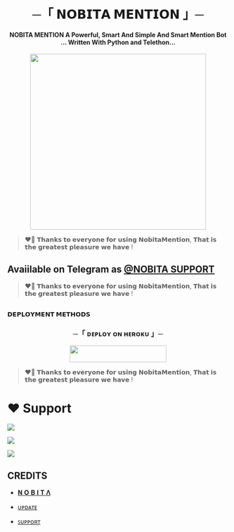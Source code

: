 <h1 align="center"><b> ─「 𝗡𝗢𝗕𝗜𝗧𝗔 𝗠𝗘𝗡𝗧𝗜𝗢𝗡 」─ </b></h1>

<h4 align="center">NOBITA MENTION A Powerful, Smart And Simple And Smart Mention Bot <br> ... Written With Python and Telethon...</h4>

<p align="center"><a href="https://t.me/ll_YOURR_NOBITA_ll"><img src="https://files.catbox.moe/7qyorb.jpg" width="400"></a></p>

<p align="center">
    


> ❤️‍🔥 𝗧𝗵𝗮𝗻𝗸𝘀 𝘁𝗼 𝗲𝘃𝗲𝗿𝘆𝗼𝗻𝗲 𝗳𝗼𝗿 𝘂𝘀𝗶𝗻𝗴 𝗡𝗼𝗯𝗶𝘁𝗮𝗠𝗲𝗻𝘁𝗶𝗼𝗻, 𝗧𝗵𝗮𝘁 𝗶𝘀 𝘁𝗵𝗲 𝗴𝗿𝗲𝗮𝘁𝗲𝘀𝘁 𝗽𝗹𝗲𝗮𝘀𝘂𝗿𝗲 𝘄𝗲 𝗵𝗮𝘃𝗲 ! 

## Avaiilable on Telegram as [@NOBITA SUPPORT](https://t.me/NOBITA_MUSIC_SUPPORT)

> ❤️‍🔥 𝗧𝗵𝗮𝗻𝗸𝘀 𝘁𝗼 𝗲𝘃𝗲𝗿𝘆𝗼𝗻𝗲 𝗳𝗼𝗿 𝘂𝘀𝗶𝗻𝗴 𝗡𝗼𝗯𝗶𝘁𝗮𝗠𝗲𝗻𝘁𝗶𝗼𝗻, 𝗧𝗵𝗮𝘁 𝗶𝘀 𝘁𝗵𝗲 𝗴𝗿𝗲𝗮𝘁𝗲𝘀𝘁 𝗽𝗹𝗲𝗮𝘀𝘂𝗿𝗲 𝘄𝗲 𝗵𝗮𝘃𝗲 !

## <p align="center">
 <b>𝗗𝗘𝗣𝗟𝗢𝗬𝗠𝗘𝗡𝗧 𝗠𝗘𝗧𝗛𝗢𝗗𝗦</b>
 </p>

  <h3 align="center">
    ─「 ᴅᴇᴩʟᴏʏ ᴏɴ ʜᴇʀᴏᴋᴜ 」─
  </h3>

<p align="center"><a href="https://dashboard.heroku.com/new?template=https://github.com/WCGKING/BrandedXMention"> <img src="https://img.shields.io/badge/Deploy%20On%20Heroku-black?style=for-the-badge&logo=heroku" width="220" height="38.45"/></a></p>

> ❤️‍🔥 𝗧𝗵𝗮𝗻𝗸𝘀 𝘁𝗼 𝗲𝘃𝗲𝗿𝘆𝗼𝗻𝗲 𝗳𝗼𝗿 𝘂𝘀𝗶𝗻𝗴 𝗡𝗼𝗯𝗶𝘁𝗮𝗠𝗲𝗻𝘁𝗶𝗼𝗻, 𝗧𝗵𝗮𝘁 𝗶𝘀 𝘁𝗵𝗲 𝗴𝗿𝗲𝗮𝘁𝗲𝘀𝘁 𝗽𝗹𝗲𝗮𝘀𝘂𝗿𝗲 𝘄𝗲 𝗵𝗮𝘃𝗲 !

# ❤️ Support
<a href="https://t.me/ll_YOURR_NOBITA_ll"><img src="https://img.shields.io/badge/Dm-%20Owner-red.svg?logo=Telegram"></a>

<a href="https://t.me/+sIl5s2_0xvAyMjhl"><img src="https://img.shields.io/badge/Join-Telegram%20Group-blue.svg?logo=telegram"></a>

<a href="https://t.me/NOBITA_MUSIC_SUPPORT"><img src="https://img.shields.io/badge/Join-Telegram%20Channel-blue.svg?logo=telegram"></a>


## CREDITS

- [𝚴 𝐎 𝐁 𝚰 𝐓 𝚲](https://t.me/ll_YOURR_NOBITA_ll)

- [ᴜᴘᴅᴀᴛᴇ](https://https://t.me/NOBITA_MUSIC_SUPPORT)

- [ꜱᴜᴘᴘᴏʀᴛ](https://t.me/+sIl5s2_0xvAyMjhl)


